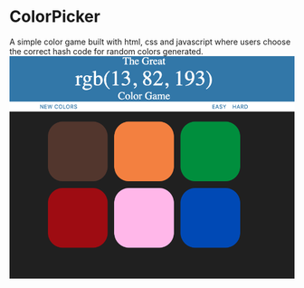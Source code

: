 # ColorPicker
A simple color game built with html, css and javascript where users choose the correct hash code for random colors generated. 
![alt text](https://github.com/bdevierno1/ColorPicker/blob/master/ColorGama_Screenshot.png)
